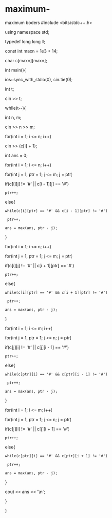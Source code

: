 # maximum-
maximum boders
#include <bits/stdc++.h>

using namespace std;

typedef long long ll;

 

const int maxn = 1e3 + 14;

char c[maxn][maxn];

int main(){

ios::sync_with_stdio(0), cin.tie(0);

int t;

cin >> t;

while(t--){

 int n, m;

 cin >> n >> m;

 for(int i = 1; i <= n; i++)

  cin >> (c[i] + 1);

 int ans = 0;

 for(int i = 1; i <= n; i++)

  for(int j = 1, ptr = 1; j <= m; j = ptr)

   if(c[i][j] != '#' || c[i - 1][j] == '#')

    ptr++;

   else{

    while(c[i][ptr] == '#' && c[i - 1][ptr] != '#')

     ptr++;

    ans = max(ans, ptr - j);

   }

 for(int i = 1; i <= n; i++)

  for(int j = 1, ptr = 1; j <= m; j = ptr)

   if(c[i][j] != '#' || c[i + 1][ptr] == '#')

    ptr++;

   else{

    while(c[i][ptr] == '#' && c[i + 1][ptr] != '#')

     ptr++;

    ans = max(ans, ptr - j);

   }

 for(int i = 1; i <= m; i++)

  for(int j = 1, ptr = 1; j <= n; j = ptr)

   if(c[j][i] != '#' || c[j][i - 1] == '#')

    ptr++;

   else{

    while(c[ptr][i] == '#' && c[ptr][i - 1] != '#')

     ptr++;

    ans = max(ans, ptr - j);

   }

 for(int i = 1; i <= m; i++)

  for(int j = 1, ptr = 1; j <= n; j = ptr)

   if(c[j][i] != '#' || c[j][i + 1] == '#')

    ptr++;

   else{

    while(c[ptr][i] == '#' && c[ptr][i + 1] != '#')

     ptr++;

    ans = max(ans, ptr - j);

   }

 cout << ans << '\n';

}

}

